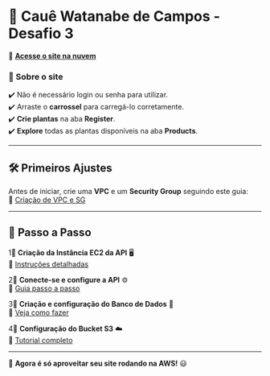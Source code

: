 # 🌿 Cauê Watanabe de Campos - Desafio 3  

🔗 **[Acesse o site na nuvem](http://stackovershop-caue-dsf3.s3-website.us-east-2.amazonaws.com/)**  

### 🔹 Sobre o site  
✔️ Não é necessário login ou senha para utilizar.  
✔️ Arraste o **carrossel** para carregá-lo corretamente.  
✔️ **Crie plantas** na aba **Register**.  
✔️ **Explore** todas as plantas disponíveis na aba **Products**.  

---

## 🛠️ Primeiros Ajustes  

Antes de iniciar, crie uma **VPC** e um **Security Group** seguindo este guia:  
📌 [Criação de VPC e SG](vpc_sg.md)  

---

## 🚀 Passo a Passo  

1⃣ **Criação da Instância EC2 da API** 🖥️  
   📌 [Instruções detalhadas](api-instancia.md)  

2⃣ **Conecte-se e configure a API** ⚙️  
   📌 [Guia passo a passo](deploy_backend.md)  

3⃣ **Criação e configuração do Banco de Dados** 💾  
   📌 [Veja como fazer](banco-instancia.md)  

4⃣ **Configuração do Bucket S3** ☁️  
   📌 [Tutorial completo](deploy_frontend.md)  

---

🎉 **Agora é só aproveitar seu site rodando na AWS!** 😃  
